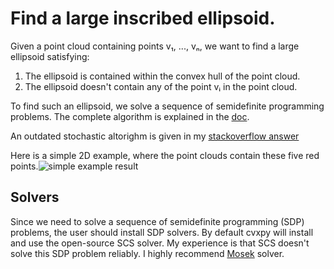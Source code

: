# Find a large inscribed ellipsoid.

Given a point cloud containing points v₁, ..., vₙ, we want to find a large ellipsoid satisfying:

1. The ellipsoid is contained within the convex hull of the point cloud.
2. The ellipsoid doesn't contain any of the point vᵢ in the point cloud.

To find such an ellipsoid, we solve a sequence of semidefinite programming problems. The complete algorithm is explained in the [doc](https://github.com/hongkai-dai/large_inscribed_ellipsoid/blob/master/doc/formulation.pdf).

An outdated stochastic altorighm is given in my [stackoverflow answer](https://stackoverflow.com/a/61905793/1973861)

Here is a simple 2D example, where the point clouds contain these five red points.![simple example result](https://media.giphy.com/media/d2ZDDyyTwGIxSpVqom/giphy.gif)

## Solvers
Since we need to solve a sequence of semidefinite programming (SDP) problems, the user should install SDP solvers. By default cvxpy will install and use the open-source SCS solver. My experience is that SCS doesn't solve this SDP problem reliably. I highly recommend [Mosek](https://www.mosek.com/downloads/) solver.
